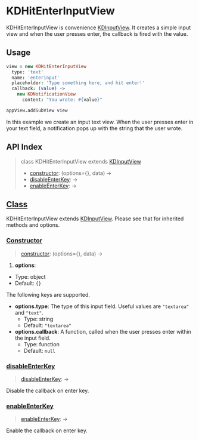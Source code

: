 
# KDHitEnterInputView

KDHitEnterInputView is convenience [KDInputView][kdinputview]. It creates a 
simple input view and when the user presses enter, the callback is fired with 
the value.

## Usage

```coffee
view = new KDHitEnterInputView
  type: 'text'
  name: 'enterinput'
  placeholder: 'Type something here, and hit enter!'
  callback: (value) ->
    new KDNotificationView
      content: "You wrote: #{value}"

appView.addSubView view
```

In this example we create an input text view. When the user presses enter in 
your text field, a notification pops up with the string that the user wrote.

## API Index

> class KDHitEnterInputView extends [KDInputView][kdinputview]
> - [constructor](#constructor): (options={}, data) ->
> - [disableEnterKey](#disableenterkey): ->
> - [enableEnterKey](#enableenterkey): ->

## [Class](https://github.com/koding/kd/blob/master/src/components/input/hitenterinputview.coffee#L11)

KDHitEnterInputView extends [KDInputView][kdinputview]. Please see that for 
inherited methods and options.

### [Constructor](https://github.com/koding/kd/blob/master/src/components/input/hitenterinputview.coffee#L13)
> [constructor](#constructor): (options={}, data) ->

1. **options**:
  - Type: object
  - Default: `{}`

  The following keys are supported.

  - **options.type**: The type of this input field. Useful values are 
    `"textarea"` and `"text"`.
    - Type: string
    - Default: `"textarea"`
  - **options.callback**: A function, called when the user presses enter within 
    the input field.
    - Type: function
    - Default: `null`

### [disableEnterKey](https://github.com/koding/kd/blob/master/src/components/input/hitenterinputview.coffee#L42)
> [disableEnterKey](#disableenterkey): ->

Disable the callback on enter key.

### [enableEnterKey](https://github.com/koding/kd/blob/master/src/components/input/hitenterinputview.coffee#L36)
> [enableEnterKey](#enableenterkey): ->

Enable the callback on enter key.




[kdinputview]: ./kdinputview.md
